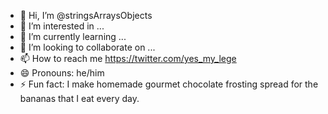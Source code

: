 - 👋 Hi, I’m @stringsArraysObjects
- 👀 I’m interested in ...
- 🌱 I’m currently learning ...
- 💞️ I’m looking to collaborate on ...
- 📫 How to reach me https://twitter.com/yes_my_lege
- 😄 Pronouns: he/him
- ⚡ Fun fact: I make homemade gourmet chocolate frosting spread for the bananas that I eat every day.

<!---
stringsArraysObjects/stringsArraysObjects is a ✨ special ✨ repository because its `README.md` (this file) appears on your GitHub profile.
You can click the Preview link to take a look at your changes.
--->
